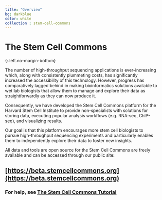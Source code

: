 ```yaml
---
title: "Overview"
bg: darkblue
color: white
collection : stem-cell-commons
---
```


# The Stem Cell Commons
{:.left.no-margin-bottom}

The number of high-throughput sequencing applications is ever-increasing which, along with consistently plummeting costs, has significantly increased the accessibility of this technology. However, progress has comparatively lagged behind in making bioinformatics solutions available to wet lab biologists that allow them to manage and explore their data as straightforwardly as they can now produce it.

Consequently, we have developed the Stem Cell Commons platform for the Harvard Stem Cell Institute to provide non-specialists with solutions for storing data, executing popular analysis workflows (e.g. RNA-seq, ChIP-seq), and visualizing results. 

Our goal is that this platform encourages more stem cell biologists to pursue high-throughput sequencing experiments and particularly enables them to independently explore their data to foster new insights.

All data and tools are open source for the Stem Cell Commons are freely available and can be accessed through our public site:

## [https://beta.stemcellcommons.org](https://beta.stemcellcommons.org)

### For help, see [The Stem Cell Commons Tutorial](tutorial)
